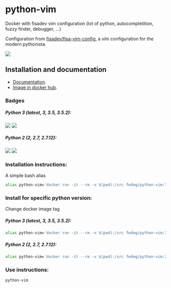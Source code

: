 # python-vim

Docker with fisadev vim configuration (lot of python, autocompletition, fuzzy finder, debugger, ...)

Configuration from [fisadev/fisa-vim-config](https://github.com/fisadev/fisa-vim-config "fisa-vim-config"), a vim configuration for the modern pythonista.

![](https://raw.githubusercontent.com/FedeG/python-vim/gh-pages/images/demo.gif)

## Installation and documentation
- [Documentation](https://fedeg.github.io/python-vim/ "github page").
- [Image in docker hub](https://hub.docker.com/r/fedeg/python-vim/ "docker hub").

### Badges

##### Python 3 (latest, 3, 3.5, 3.5.2):
[![](https://images.microbadger.com/badges/version/fedeg/python-vim:latest.svg)](http://microbadger.com/images/fedeg/python-vim:latest "Get your own version badge on microbadger.com")  [![](https://images.microbadger.com/badges/image/fedeg/python-vim:latest.svg)](http://microbadger.com/images/fedeg/python-vim:latest "Get your own image badge on microbadger.com")

##### Python 2 (2, 2.7, 2.7.12):
[![](https://images.microbadger.com/badges/version/fedeg/python-vim:2.7.12.svg)](http://microbadger.com/images/fedeg/python-vim:2.7.12 "Get your own version badge on microbadger.com")  [![](https://images.microbadger.com/badges/image/fedeg/python-vim:2.7.12.svg)](http://microbadger.com/images/fedeg/python-vim:2.7.12 "Get your own image badge on microbadger.com")

### Installation instructions:
A simple bash alias
```bash
alias python-vim='docker run -it --rm -v $(pwd):/src fedeg/python-vim:latest'
```

### Install for specific python version:
Change docker image tag

#####  Python 3 (latest, 3, 3.5, 3.5.2):
```bash
alias python-vim='docker run -it --rm -v $(pwd):/src fedeg/python-vim:3'
```

##### Python 2 (2, 2.7, 2.7.12):
```bash
alias python-vim='docker run -it --rm -v $(pwd):/src fedeg/python-vim:2'
```

### Use instructions:
```bash
python-vim
```
